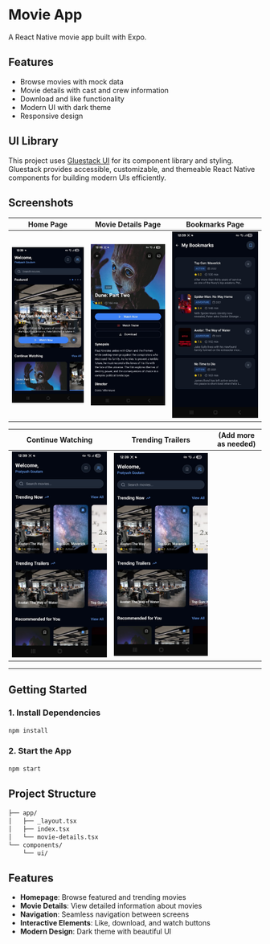 # Movie App

A React Native movie app built with Expo.

## Features

- Browse movies with mock data
- Movie details with cast and crew information
- Download and like functionality
- Modern UI with dark theme
- Responsive design

## UI Library

This project uses [Gluestack UI](https://ui.gluestack.io/) for its component library and styling. Gluestack provides accessible, customizable, and themeable React Native components for building modern UIs efficiently.

## Screenshots

| Home Page                | Movie Details Page         | Bookmarks Page           |
|-------------------------|---------------------------|--------------------------|
| ![Home](assets/screenshots/4.jpg) | ![Details](assets/screenshots/2.jpg) | ![Bookmarks](assets/screenshots/1.jpg) |

| Continue Watching        | Trending Trailers         | (Add more as needed)     |
|-------------------------|---------------------------|--------------------------|
| ![Continue Watching](assets/screenshots/3.jpg) | ![Trending Trailers](assets/screenshots/3.jpg) |  |

---

## Getting Started

### 1. Install Dependencies

```bash
npm install
```

### 2. Start the App

```bash
npm start
```

## Project Structure

```
├── app/
│   ├── _layout.tsx
│   ├── index.tsx
│   └── movie-details.tsx
└── components/
    └── ui/
```

## Features

- **Homepage**: Browse featured and trending movies
- **Movie Details**: View detailed information about movies
- **Navigation**: Seamless navigation between screens
- **Interactive Elements**: Like, download, and watch buttons
- **Modern Design**: Dark theme with beautiful UI 